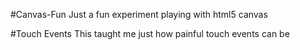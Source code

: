#Canvas-Fun
Just a fun experiment playing with html5 canvas

#Touch Events
This taught me just how painful touch events can be
